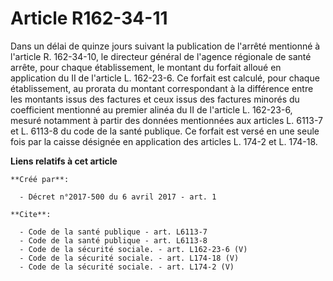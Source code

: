 # Article R162-34-11

Dans un délai de quinze jours suivant la publication de l'arrêté mentionné à l'article R. 162-34-10, le directeur général de
l'agence régionale de santé arrête, pour chaque établissement, le montant du forfait alloué en application du II de l'article
L. 162-23-6. Ce forfait est calculé, pour chaque établissement, au prorata du montant correspondant à la différence entre les
montants issus des factures et ceux issus des factures minorés du coefficient mentionné au premier alinéa du II de l'article
L. 162-23-6, mesuré notamment à partir des données mentionnées aux articles L. 6113-7 et L. 6113-8 du code de la santé
publique. Ce forfait est versé en une seule fois par la caisse désignée en application des articles L. 174-2 et L. 174-18.

**Liens relatifs à cet article**

	**Créé par**:

	  - Décret n°2017-500 du 6 avril 2017 - art. 1

	**Cite**:

	  - Code de la santé publique - art. L6113-7
	  - Code de la santé publique - art. L6113-8
	  - Code de la sécurité sociale. - art. L162-23-6 (V)
	  - Code de la sécurité sociale. - art. L174-18 (V)
	  - Code de la sécurité sociale. - art. L174-2 (V)
